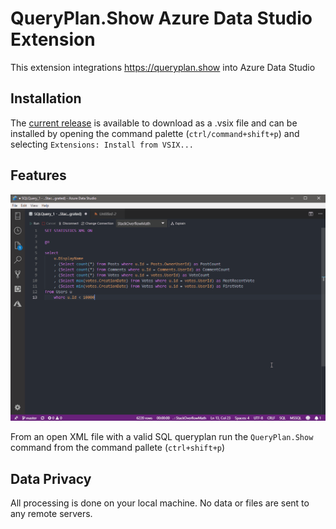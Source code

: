 # QueryPlan.Show Azure Data Studio Extension

This extension integrations https://queryplan.show into Azure Data Studio

## Installation

The [current release](https://github.com/phil-scott-78/azure-data-studio-queryplan-show/releases) is available to download as a .vsix file and can be installed by opening the command palette (`ctrl/command+shift+p`) and selecting `Extensions: Install from VSIX...`

## Features

![App Screenshot](images/azure-extension.gif)

From an open XML file with a valid SQL queryplan run the `QueryPlan.Show` command from the command pallete (`ctrl+shift+p`)

## Data Privacy

All processing is done on your local machine. No data or files are sent to any remote servers. 